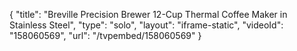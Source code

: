 {
    "title": "Breville Precision Brewer 12-Cup Thermal Coffee Maker in Stainless Steel",
    "type": "solo",
    "layout": "iframe-static",
    "videoId": "158060569",
    "url": "\/tvpembed\/158060569"
}